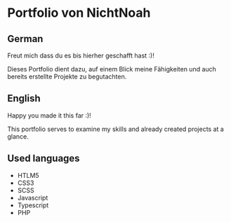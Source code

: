 # Portfolio von NichtNoah
## German
Freut mich dass du es bis hierher geschafft hast :)!

Dieses Portfolio dient dazu, auf einem Blick meine Fähigkeiten und auch bereits erstellte Projekte zu begutachten. 

## English
Happy you made it this far :)!

This portfolio serves to examine my skills and already created projects at a glance.

## Used languages
- HTLM5
- CSS3
- SCSS
- Javascript
- Typescript
- PHP

